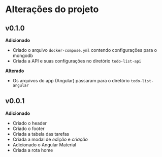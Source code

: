 # Alterações do projeto

## v0.1.0

**Adicionado**
- Criado o arquivo `docker-compose.yml` contendo configurações para o mongodb
- Criada a API e suas configurações no diretório `todo-list-api`

**Alterado**
- Os arquivos do app (Angular) passaram para o diretório `todo-list-angular`

## v0.0.1

**Adicionado**
- Criado o header
- Criado o footer
- Criada a tabela das tarefas
- Criada a modal de _edição_ e _criação_ 
- Adicionado o Angular Material
- Criada a rota home

